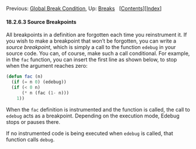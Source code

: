 

Previous: [Global Break Condition](Global-Break-Condition.html), Up: [Breaks](Breaks.html)   \[[Contents](index.html#SEC_Contents "Table of contents")]\[[Index](Index.html "Index")]

#### 18.2.6.3 Source Breakpoints

All breakpoints in a definition are forgotten each time you reinstrument it. If you wish to make a breakpoint that won’t be forgotten, you can write a *source breakpoint*, which is simply a call to the function `edebug` in your source code. You can, of course, make such a call conditional. For example, in the `fac` function, you can insert the first line as shown below, to stop when the argument reaches zero:

```lisp
(defun fac (n)
  (if (= n 0) (edebug))
  (if (< 0 n)
      (* n (fac (1- n)))
    1))
```

When the `fac` definition is instrumented and the function is called, the call to `edebug` acts as a breakpoint. Depending on the execution mode, Edebug stops or pauses there.

If no instrumented code is being executed when `edebug` is called, that function calls `debug`.
